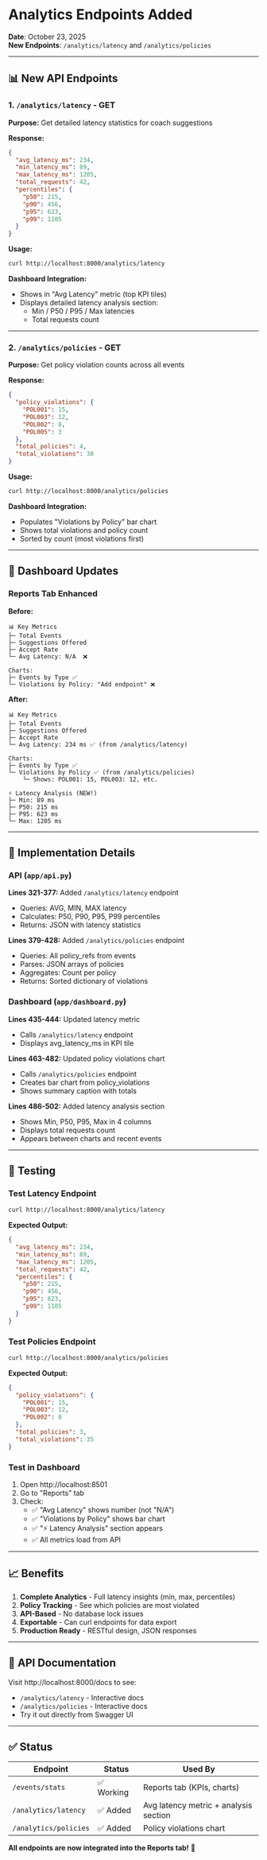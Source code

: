 # Analytics Endpoints Added

**Date**: October 23, 2025  
**New Endpoints**: `/analytics/latency` and `/analytics/policies`

---

## 📊 New API Endpoints

### 1. `/analytics/latency` - GET

**Purpose:** Get detailed latency statistics for coach suggestions

**Response:**
```json
{
  "avg_latency_ms": 234,
  "min_latency_ms": 89,
  "max_latency_ms": 1205,
  "total_requests": 42,
  "percentiles": {
    "p50": 215,
    "p90": 456,
    "p95": 623,
    "p99": 1105
  }
}
```

**Usage:**
```bash
curl http://localhost:8000/analytics/latency
```

**Dashboard Integration:**
- Shows in "Avg Latency" metric (top KPI tiles)
- Displays detailed latency analysis section:
  - Min / P50 / P95 / Max latencies
  - Total requests count

---

### 2. `/analytics/policies` - GET

**Purpose:** Get policy violation counts across all events

**Response:**
```json
{
  "policy_violations": {
    "POL001": 15,
    "POL003": 12,
    "POL002": 8,
    "POL005": 3
  },
  "total_policies": 4,
  "total_violations": 38
}
```

**Usage:**
```bash
curl http://localhost:8000/analytics/policies
```

**Dashboard Integration:**
- Populates "Violations by Policy" bar chart
- Shows total violations and policy count
- Sorted by count (most violations first)

---

## 🎨 Dashboard Updates

### Reports Tab Enhanced

**Before:**
```
📊 Key Metrics
├─ Total Events
├─ Suggestions Offered
├─ Accept Rate
└─ Avg Latency: N/A  ❌

Charts:
├─ Events by Type ✅
└─ Violations by Policy: "Add endpoint" ❌
```

**After:**
```
📊 Key Metrics
├─ Total Events
├─ Suggestions Offered
├─ Accept Rate
└─ Avg Latency: 234 ms ✅ (from /analytics/latency)

Charts:
├─ Events by Type ✅
└─ Violations by Policy ✅ (from /analytics/policies)
    └─ Shows: POL001: 15, POL003: 12, etc.

⚡ Latency Analysis (NEW!)
├─ Min: 89 ms
├─ P50: 215 ms
├─ P95: 623 ms
└─ Max: 1205 ms
```

---

## 🔧 Implementation Details

### API (`app/api.py`)

**Lines 321-377:** Added `/analytics/latency` endpoint
- Queries: AVG, MIN, MAX latency
- Calculates: P50, P90, P95, P99 percentiles
- Returns: JSON with latency statistics

**Lines 379-428:** Added `/analytics/policies` endpoint
- Queries: All policy_refs from events
- Parses: JSON arrays of policies
- Aggregates: Count per policy
- Returns: Sorted dictionary of violations

### Dashboard (`app/dashboard.py`)

**Lines 435-444:** Updated latency metric
- Calls `/analytics/latency` endpoint
- Displays avg_latency_ms in KPI tile

**Lines 463-482:** Updated policy violations chart
- Calls `/analytics/policies` endpoint
- Creates bar chart from policy_violations
- Shows summary caption with totals

**Lines 486-502:** Added latency analysis section
- Shows Min, P50, P95, Max in 4 columns
- Displays total requests count
- Appears between charts and recent events

---

## 🧪 Testing

### Test Latency Endpoint

```bash
curl http://localhost:8000/analytics/latency
```

**Expected Output:**
```json
{
  "avg_latency_ms": 234,
  "min_latency_ms": 89,
  "max_latency_ms": 1205,
  "total_requests": 42,
  "percentiles": {
    "p50": 215,
    "p90": 456,
    "p95": 623,
    "p99": 1105
  }
}
```

### Test Policies Endpoint

```bash
curl http://localhost:8000/analytics/policies
```

**Expected Output:**
```json
{
  "policy_violations": {
    "POL001": 15,
    "POL003": 12,
    "POL002": 8
  },
  "total_policies": 3,
  "total_violations": 35
}
```

### Test in Dashboard

1. Open http://localhost:8501
2. Go to "Reports" tab
3. Check:
   - ✅ "Avg Latency" shows number (not "N/A")
   - ✅ "Violations by Policy" shows bar chart
   - ✅ "⚡ Latency Analysis" section appears
   - ✅ All metrics load from API

---

## 📈 Benefits

1. **Complete Analytics** - Full latency insights (min, max, percentiles)
2. **Policy Tracking** - See which policies are most violated
3. **API-Based** - No database lock issues
4. **Exportable** - Can curl endpoints for data export
5. **Production Ready** - RESTful design, JSON responses

---

## 🎯 API Documentation

Visit http://localhost:8000/docs to see:
- `/analytics/latency` - Interactive docs
- `/analytics/policies` - Interactive docs
- Try it out directly from Swagger UI

---

## ✅ Status

| Endpoint | Status | Used By |
|----------|--------|---------|
| `/events/stats` | ✅ Working | Reports tab (KPIs, charts) |
| `/analytics/latency` | ✅ Added | Avg latency metric + analysis section |
| `/analytics/policies` | ✅ Added | Policy violations chart |

**All endpoints are now integrated into the Reports tab!** 🎉
